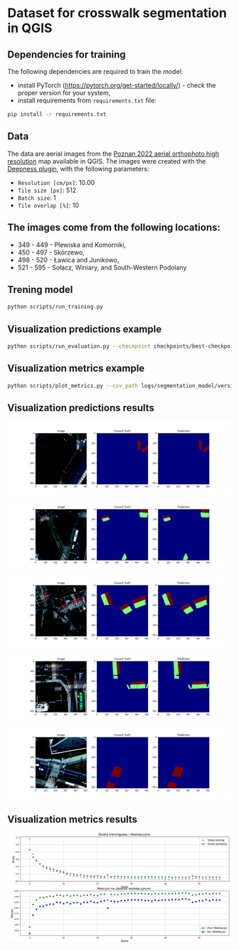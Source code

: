 # Dataset for crosswalk segmentation in QGIS

## Dependencies for training

The following dependencies are required to train the model:
- install PyTorch (https://pytorch.org/get-started/locally/) - check the proper version for your system,
- install requirements from `requirements.txt` file:
```bash
pip install -r requirements.txt
```


## Data

The data are aerial images from the [Poznan 2022 aerial orthophoto high resolution](https://qms.nextgis.com/geoservices/5693/) map available in QGIS.
The images were created with the [Deepness plugin](https://plugins.qgis.org/plugins/deepness/), with the following parameters:
- `Resolution [cm/px]`: 10.00
- `Tile size [px]`: 512
- `Batch size`: 1
- `Tile overlap [%]`: 10

The images come from the following locations:
- 
- 349 - 449 - Plewiska and Komorniki,
- 450 - 497 - Skórzewo,
- 498 - 520 - Ławica and Junikowo,
- 521 - 595 - Sołacz, Winiary, and South-Western Podolany 
## Trening model
```bash
python scripts/run_training.py
```
## Visualization predictions example
```bash
python scripts/run_evaluation.py --checkpoint checkpoints/best-checkpoint.ckpt --images_dir data/data --masks_dir data/annotated_data/all_in_one --num_samples 5

```
## Visualization metrics example
```bash
python scripts/plot_metrics.py --csv_path logs/segmentation_model/version_4/metrics.csv
```
## Visualization predictions results

![Results](predict_result/Figure_1.png)
![Results](predict_result/Figure_2.png)
![Results](predict_result/Figure_5.png)
![Results](predict_result/Figure_8.png)
![Results](predict_result/Figure_9.png)

## Visualization metrics results
![Results](predict_result/Result_metrics.png)